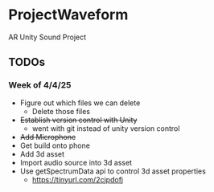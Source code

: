 # ProjectWaveform
AR Unity Sound Project

## TODOs
### Week of 4/4/25
- Figure out which files we can delete
    - Delete those files
- ~~Establish version control with Unity~~
    - went with git instead of unity version control
- ~~Add Microphone~~
- Get build onto phone
- Add 3d asset
- Import audio source into 3d asset
- Use getSpectrumData api to control 3d asset properties
  - https://tinyurl.com/2cjpdofj


